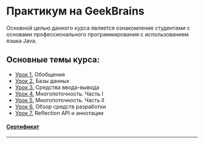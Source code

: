 # Практикум на GeekBrains
Основной целью данного курса является ознакомление студентами с основами профессионального программирования с использованием языка Java.

## Основные темы курса:
* [Урок 1.](https://github.com/zurbaevi/Java-Professional-level/tree/main/src/ru/geekbrains/lesson1) Обобщения
* [Урок 2.](https://github.com/zurbaevi/Java-Professional-level/tree/main/src/ru/geekbrains/lesson2) Базы данных
* [Урок 3.](https://github.com/zurbaevi/Java-Professional-level/tree/main/src/ru/geekbrains/lesson3) Средства ввода-вывода
* [Урок 4.](https://github.com/zurbaevi/Java-Professional-level/tree/main/src/ru/geekbrains/lesson4) Многопоточность. Часть I
* [Урок 5.](https://github.com/zurbaevi/Java-Professional-level/tree/main/src/ru/geekbrains/lesson5) Многопоточность. Часть II
* [Урок 6.](https://github.com/zurbaevi/Java-Professional-level/tree/main/src/ru/geekbrains/lesson6) Обзор средств разработки
* [Урок 7.](https://github.com/zurbaevi/Java-Professional-level/tree/main/src/ru/geekbrains/lesson7) Reflection API и аннотации
#### [Сертификат](https://geekbrains.ru/certificates/1117856)
____
